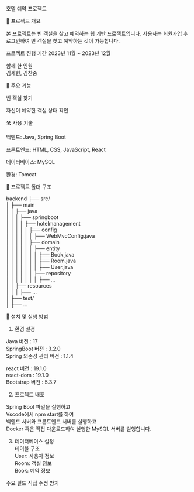 호텔 예약 프로젝트

📌 프로젝트 개요

본 프로젝트는 빈 객실을 찾고 예약하는 웹 기반 프로젝트입니다. 사용자는 회원가입 후 로그인하여 빈 객실을 찾고 예약하는 것이 가능합니다.

프로젝트 진행 기간
2023년 11월 ~ 2023년 12월 <br>

함께 한 인원 <br>
김세현, 김찬중

🚀 주요 기능

빈 객실 찾기

자신이 예약한 객실 상태 확인

🛠️ 사용 기술

백엔드: Java, Spring Boot

프론트엔드: HTML, CSS, JavaScript, React

데이터베이스: MySQL

환경: Tomcat

📂 프로젝트 폴더 구조

backend
├── src/ <br>
│   ├── main <br>
│   │   ├── java <br>
│   │   │   ├── springboot <br>
│   │   │   │   ├── hotelmanagement <br>
│   │   │   │   │   ├── config <br>
│   │   │   │   │   │   ├── WebMvcConfig.java <br>
│   │   │   │   │   ├── domain <br>
│   │   │   │   │   │   ├── entity <br>
│   │   │   │   │   │   │   ├── Book.java <br>
│   │   │   │   │   │   │   ├── Room.java <br>
│   │   │   │   │   │   │   ├── User.java <br>
│   │   │   │   │   │   ├── repository <br>
│   │   │   │   │   │   │   ├── ... <br>
│   │   ├── resources <br>
│   │   │   ├── ... <br>
│   ├── test/ <br>
│   ├── ... <br>

🔧 설치 및 실행 방법

1. 환경 설정

Java 버전 : 17 <br>
SpringBoot 버전 : 3.2.0 <br>
Spring 의존성 관리 버전 : 1.1.4 


react 버전 : 19.1.0 <br>
react-dom : 19.1.0 <br>
Bootstrap 버전 : 5.3.7

2. 프로젝트 배포

Spring Boot 파일을 실행하고 <br>
Vscode에서 npm start를 하여 <br>
백엔드 서버와 프론트엔드 서버를 실행하고 <br> 
Docker 혹은 직접 다운로드하여 실행한 MySQL 서버를 실행합니다.


3. 데이터베이스 설정 <br>
테이블 구조 <br>
User: 사용자 정보 <br>
Room: 객실 정보 <br>
Book: 예약 정보 <br>

주요 필드 직접 수정 방지
